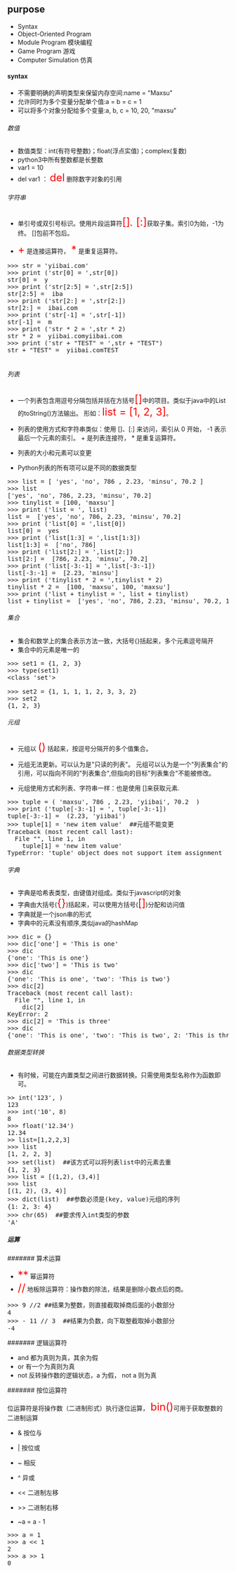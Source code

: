 ## purpose

- Syntax
- Object-Oriented Program 
- Module Program 模块编程
- Game Program 游戏
- Computer Simulation 仿真





#### syntax

- 不需要明确的声明类型来保留内存空间:name = "Maxsu"
- 允许同时为多个变量分配单个值:a = b = c = 1
- 可以将多个对象分配给多个变量:a, b, c = 10, 20, "maxsu"

###### 数值

- 数值类型：int(有符号整数)；float(浮点实值)；complex(复数)
- python3中所有整数都是长整数
- var1 = 10
- del var1 ： <font color=red size=5>del</font> 删除数字对象的引用


###### 字符串

- 单引号或双引号标识。使用片段运算符<font color=red size=5>[]</font>、<font color=red size=5>[:]</font>获取子集。索引0为始，-1为终。 []包前不包后。

- <font color=red size=5>+</font> 是连接运算符， <font color=red size=5>*</font> 是重复运算符。

<pre>
>>> str = 'yiibai.com'
>>> print ('str[0] = ',str[0])
str[0] =  y
>>> print ('str[2:5] = ',str[2:5])
str[2:5] =  iba
>>> print ('str[2:] = ',str[2:])
str[2:] =  ibai.com
>>> print ('str[-1] = ',str[-1])
str[-1] =  m
>>> print ('str * 2 = ',str * 2)
str * 2 =  yiibai.comyiibai.com
>>> print ('str + "TEST" = ',str + "TEST")
str + "TEST" =  yiibai.comTEST

</pre>

###### 列表

- 一个列表包含用逗号分隔包括并括在方括号<font color=red size=5>[]</font>中的项目。类似于java中的List的toString()方法输出。 形如：<font color=red size=5>list = [1, 2, 3]</font>。

- 列表的使用方式和字符串类似：使用 []、[:] 来访问，索引从 0 开始， -1 表示最后一个元素的索引。 + 是列表连接符， * 是重复运算符。

- 列表的大小和元素可以变更

- Python列表的所有项可以是不同的数据类型

<pre>
>>> list = [ 'yes', 'no', 786 , 2.23, 'minsu', 70.2 ]
>>> list
['yes', 'no', 786, 2.23, 'minsu', 70.2]
>>> tinylist = [100, 'maxsu']
>>> print ('list = ', list)
list =  ['yes', 'no', 786, 2.23, 'minsu', 70.2]
>>> print ('list[0] = ',list[0])
list[0] =  yes
>>> print ('list[1:3] = ',list[1:3])
list[1:3] =  ['no', 786]
>>> print ('list[2:] = ',list[2:])
list[2:] =  [786, 2.23, 'minsu', 70.2]
>>> print ('list[-3:-1] = ',list[-3:-1])
list[-3:-1] =  [2.23, 'minsu']
>>> print ('tinylist * 2 = ',tinylist * 2)
tinylist * 2 =  [100, 'maxsu', 100, 'maxsu']
>>> print ('list + tinylist = ', list + tinylist)
list + tinylist =  ['yes', 'no', 786, 2.23, 'minsu', 70.2, 100, 'maxsu']
</pre>


###### 集合

- 集合和数学上的集合表示方法一致，大括号{}括起来，多个元素逗号隔开
- 集合中的元素是唯一的

<pre>
>>> set1 = {1, 2, 3}
>>> type(set1)
&lt;class 'set'>

>>> set2 = {1, 1, 1, 1, 2, 3, 3, 2}
>>> set2
{1, 2, 3}
</pre>

###### 元组

- 元组以 <font color=red size=5>()</font> 括起来，按逗号分隔开的多个值集合。

- 元组无法更新。可以认为是"只读的列表"。 元组可以认为是一个"列表集合"的引用，可以指向不同的"列表集合",但指向的目标"列表集合"不能被修改。     

- 元组使用方式和列表、字符串一样：也是使用 []来获取元素.

<pre>
>>> tuple = ( 'maxsu', 786 , 2.23, 'yiibai', 70.2  )
>>> print ('tuple[-3:-1] = ', tuple[-3:-1])
tuple[-3:-1] =  (2.23, 'yiibai')
>>> tuple[1] = 'new item value'  ##元组不能变更
Traceback (most recent call last):
  File "<pyshell#295>", line 1, in <module>
    tuple[1] = 'new item value'
TypeError: 'tuple' object does not support item assignment
</pre>

###### 字典

- 字典是哈希表类型，由键值对组成。类似于javascript的对象
- 字典由大括号(<font color=red size=5>{}</font>)括起来，可以使用方括号(<font color=red size=5>[]</font>)分配和访问值
- 字典就是一个json串的形式
- 字典中的元素没有顺序,类似java的hashMap

<pre>
>>> dic = {}
>>> dic['one'] = 'This is one'
>>> dic
{'one': 'This is one'}
>>> dic['two'] = 'This is two'
>>> dic
{'one': 'This is one', 'two': 'This is two'}
>>> dic[2]
Traceback (most recent call last):
  File "<pyshell#312>", line 1, in <module>
    dic[2]
KeyError: 2
>>> dic[2] = 'This is three'
>>> dic
{'one': 'This is one', 'two': 'This is two', 2: 'This is three'}
</pre>


###### 数据类型转换

- 有时候，可能在内置类型之间进行数据转换。只需使用类型名称作为函数即可。

<pre
>>> int('123', )
123
>>> int('10', 8)
8
>>> float('12.34')
12.34
>> list=[1,2,2,3]
>>> list
[1, 2, 2, 3]
>>> set(list)  ##该方式可以将列表list中的元素去重
{1, 2, 3}
>>> list = [(1,2), (3,4)]
>>> list
[(1, 2), (3, 4)]
>>> dict(list)  ##参数必须是(key, value)元组的序列
{1: 2, 3: 4}
>>> chr(65)  ##要求传入int类型的参数
'A'
</pre>



##### 运算

####### 算术运算

- <font color=red size=5>**</font> 幂运算符
- <font color=red size=5>//</font> 地板除运算符：操作数的除法，结果是删除小数点后的商。

<pre>
>>> 9 //2 ##结果为整数，则直接截取掉商后面的小数部分
4
>>> - 11 // 3  ##结果为负数，向下取整截取掉小数部分
-4
</pre>

####### 逻辑运算符

- and 都为真则为真，其余为假 
- or 有一个为真则为真
- not 反转操作数的逻辑状态，a 为假， not a 则为真

####### 按位运算符

位运算符是将操作数（二进制形式）执行逐位运算， <font color=red size=5>bin()</font>可用于获取整数的二进制运算

- & 按位与
- | 按位或
- ~ 相反
- ^ 异或
- << 二进制左移
- \>> 二进制右移

- ~a = a - 1

<pre>
>>> a = 1
>>> a << 1
2
>>> a >> 1
0
</pre>

